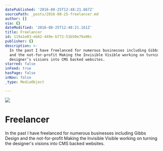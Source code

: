 ```yaml
---
datePublished: '2016-08-25T12:48:21.867Z'
sourcePath: _posts/2016-08-25-freelancer.md
author: []
via: {}
dateModified: '2016-08-25T12:48:21.161Z'
title: Freelancer
id: 119a1e03-eb62-449e-b772-51b50e79a96c
publisher: {}
description: >-
  In the past I have freelanced for numerous businesses including Gibbs Design
  and the not-for-profit Making the Invisible Visible working on turning the
  designer’s visions into CMS backed websites.
starred: false
inFeed: true
hasPage: false
inNav: false
_type: MediaObject

---
```

![](https://the-grid-user-content.s3-us-west-2.amazonaws.com/4f1788e4-b3a3-466d-b897-378b408ba07a.jpg)

# Freelancer

In the past I have freelanced for numerous businesses including Gibbs Design and the not-for-profit Making the Invisible Visible working on turning the designer's visions into CMS backed websites.